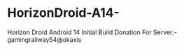 # HorizonDroid-A14-
Horizon Droid Android 14 Initial Build 
Donation For Server:- gamingrailway54@okaxis

